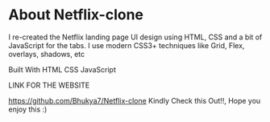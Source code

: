 # About Netflix-clone

I re-created the Netflix landing page UI design using HTML, CSS and a bit of JavaScript for the tabs. I use modern CSS3+ techniques like Grid, Flex, overlays, shadows, etc

Built With
HTML
CSS
JavaScript

LINK FOR THE WEBSITE

https://github.com/Bhukya7/Netflix-clone
Kindly Check this Out!!, Hope you enjoy this :)
